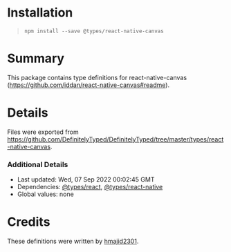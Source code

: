# Installation
> `npm install --save @types/react-native-canvas`

# Summary
This package contains type definitions for react-native-canvas (https://github.com/iddan/react-native-canvas#readme).

# Details
Files were exported from https://github.com/DefinitelyTyped/DefinitelyTyped/tree/master/types/react-native-canvas.

### Additional Details
 * Last updated: Wed, 07 Sep 2022 00:02:45 GMT
 * Dependencies: [@types/react](https://npmjs.com/package/@types/react), [@types/react-native](https://npmjs.com/package/@types/react-native)
 * Global values: none

# Credits
These definitions were written by [hmajid2301](https://github.com/hmajid2301).
